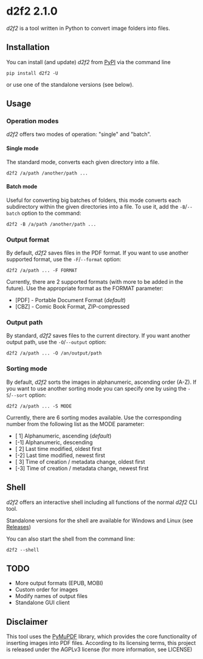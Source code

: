 # d2f2 2.1.0

*d2f2* is a tool written in Python to convert image folders into files.

## Installation

You can install (and update) *d2f2* from [PyPI](https://pypi.org/project/d2f2) via the command line

```commandline
pip install d2f2 -U
```

or use one of the standalone versions (see below).

## Usage

### Operation modes

*d2f2* offers two modes of operation: "single" and "batch".

#### Single mode

The standard mode, converts each given directory into a file.

```commandline
d2f2 /a/path /another/path ...
```

#### Batch mode

Useful for converting big batches of folders, this mode converts each subdirectory within the given directories into a file. To use it, add the ``-B``/``--batch`` option to the command:

```commandline
d2f2 -B /a/path /another/path ...
```

### Output format

By default, *d2f2* saves files in the PDF format. If you want to use another supported format, use the ``-F``/``--format`` option:

```commandline
d2f2 /a/path ... -F FORMAT
```

Currently, there are 2 supported formats (with more to be added in the future). Use the appropriate format as the FORMAT parameter:

* [PDF] - Portable Document Format (_default_)
* [CBZ] - Comic Book Format, ZIP-compressed

### Output path

By standard, *d2f2* saves files to the current directory. If you want another output path, use the ``-O``/``--output`` option:

```commandline
d2f2 /a/path ... -O /an/output/path 
```

### Sorting mode

By default, *d2f2* sorts the images in alphanumeric, ascending order (A-Z). If you want to use another sorting mode you can specify one by using the ``-S``/``--sort`` option:

```commandline
d2f2 /a/path ... -S MODE
```

Currently, there are 6 sorting modes available. Use the corresponding number from the following list as the MODE parameter:

* [ 1] Alphanumeric, ascending (_default_)
* [-1] Alphanumeric, descending
* [ 2] Last time modified, oldest first
* [-2] Last time modified, newest first
* [ 3] Time of creation / metadata change, oldest first
* [-3] Time of creation / metadata change, newest first

## Shell

*d2f2* offers an interactive shell including all functions of the normal *d2f2* CLI tool.

Standalone versions for the shell are available for Windows and Linux (see [Releases](https://github.com/DomCie/D2F2/releases))

You can also start the shell from the command line:

```commandline
d2f2 --shell
```

## TODO

* More output formats (EPUB, MOBI)
* Custom order for images
* Modify names of output files
* Standalone GUI client

## Disclaimer

This tool uses the [PyMuPDF](https://github.com/pymupdf/PyMuPDF) library, which provides the core functionality of inserting images into PDF files. According to its licensing terms, this project is released under the AGPLv3 license (for more information, see LICENSE)
